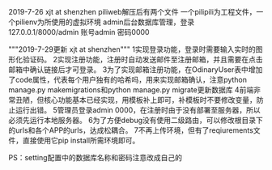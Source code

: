 2019-7-26 xjt at shenzhen
piliweb解压后有两个文件
一个pilipili为工程文件，一个pilienv为所使用的虚拟环境
admin后台数据库管理，登录127.0.0.1/8000/admin
账号admin 密码0000


"""2019-7-29更新 xjt at shenzhen"""
1实现登录功能，登录时需要输入实时的图形化验证码。
2实现注册功能，注册时自动发送邮件至注册邮箱，并且需要在点击邮箱中确认链接后才可登录。
3为了实现邮箱注册功能，在OdinaryUser表中增加了code属性，代表每个用户独有的哈希吗，用来实现邮箱确认，注意python manage.py  makemigrations和python manage.py  migrate更新数据库
4前端非常丑陋，但核心功能基本已经实现，用模板补上即可，补模板时不要修改变量，防止运行出错。
5管理员登录admin 0000，在注册时由于没有部署至服务器，所以必须先运行本地服务器。
6为了方便debug没有使用二级路由，可以修改根目录下的urls和各个APP的urls，达成松耦合。
7不再上传环境，但有了reqiurements文件，直接使用它pip install所需环境即可。

PS：setting配置中的数据库名称和密码注意改成自己的